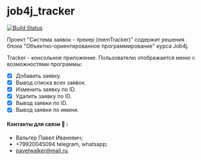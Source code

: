 # job4j_tracker

[![Build Status](https://app.travis-ci.com/PavelValger/job4j_tracker.svg?branch=master)](https://app.travis-ci.com/PavelValger/job4j_tracker)

Проект "Система заявок - трекер (memTracker)" содержит решения блока "Объектно-ориентированное программирование" курса Job4j.

Tracker - консольное приложение. Пользователю отображается меню с возможностями программы:
- [x] Добавить заявку.
- [x] Вывод списка всех заявок.
- [x] Изменить заявку по ID.
- [x] Удалить заявку по ID.
- [x] Вывод заявки по ID.
- [x] Вывод заявки по имени.
#### Контакты для связи :calling: :
* Вальгер Павел Иванович;
* +79920045094 telegram, whatsapp;
* pavelwalker@mail.ru.